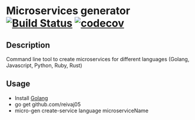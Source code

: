 # Microservices generator [![Build Status](https://travis-ci.org/reivaj05/micro-gen.svg?branch=master)](https://travis-ci.org/reivaj05/micro-gen) [![codecov](https://codecov.io/gh/reivaj05/micro-gen/branch/master/graph/badge.svg)](https://codecov.io/gh/reivaj05/micro-gen)


## Description

Command line tool to create microservices for different languages (Golang, Javascript, Python, Ruby, Rust)

## Usage

 - Install [Golang](https://golang.org/doc/install)
 - go get github.com/reivaj05
 - micro-gen create-service language microserviceName